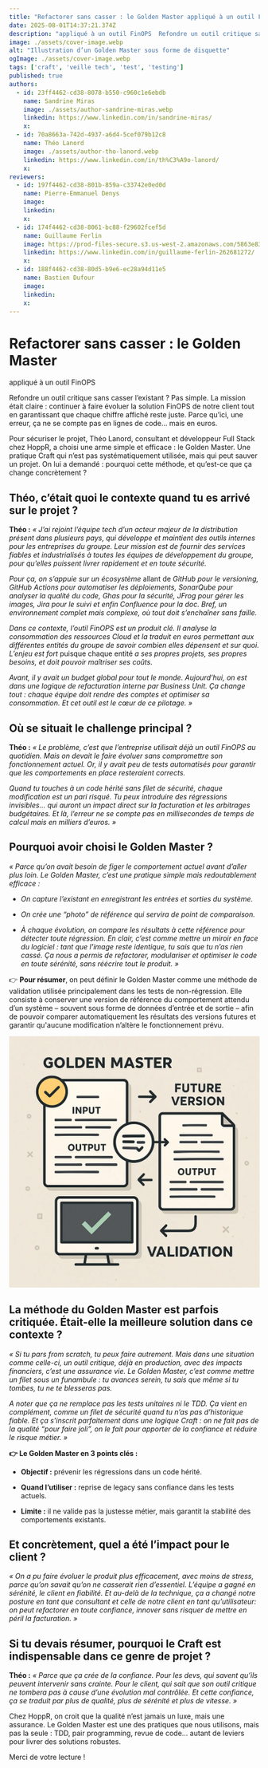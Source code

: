 ```yaml
---
title: "Refactorer sans casser : le Golden Master appliqué à un outil FinOPS"
date: 2025-08-01T14:37:21.374Z
description: "appliqué à un outil FinOPS  Refondre un outil critique sans casser l’existant ? Pas simple. La mission était claire : continuer à faire évoluer la solution FinOPS de notre client tout en garantissant "
image: ./assets/cover-image.webp
alt: "Illustration d’un Golden Master sous forme de disquette"
ogImage: ./assets/cover-image.webp
tags: ['craft', 'veille tech', 'test', 'testing']
published: true
authors:
  - id: 23ff4462-cd38-8078-b550-c960c1e6ebdb
    name: Sandrine Miras
    image: ./assets/author-sandrine-miras.webp
    linkedin: https://www.linkedin.com/in/sandrine-miras/
    x: 
  - id: 70a8663a-742d-4937-a6d4-5cef079b12c8
    name: Théo Lanord
    image: ./assets/author-tho-lanord.webp
    linkedin: https://www.linkedin.com/in/th%C3%A9o-lanord/
    x: 
reviewers:
  - id: 197f4462-cd38-801b-859a-c33742e0ed0d
    name: Pierre-Emmanuel Denys
    image: 
    linkedin: 
    x: 
  - id: 174f4462-cd38-8061-bc88-f29602fcef5d
    name: Guillaume Ferlin
    image: https://prod-files-secure.s3.us-west-2.amazonaws.com/5863e833-64f2-4f13-9f7a-2c92c72b5bbf/27c18bae-6c33-403c-b7fd-7d46ce96c376/Guillaume_Ferlin_Image.png?X-Amz-Algorithm=AWS4-HMAC-SHA256&X-Amz-Content-Sha256=UNSIGNED-PAYLOAD&X-Amz-Credential=ASIAZI2LB466ULFPFZUH%2F20250801%2Fus-west-2%2Fs3%2Faws4_request&X-Amz-Date=20250801T143721Z&X-Amz-Expires=3600&X-Amz-Security-Token=IQoJb3JpZ2luX2VjEMb%2F%2F%2F%2F%2F%2F%2F%2F%2F%2FwEaCXVzLXdlc3QtMiJGMEQCIG1mqZcKiAMfFxyUrFUGHfaT4CcUgj%2BLoBszrMnBcKdXAiAzDBfUqsdSt4Q4ipOxsQZieesJXoa7qrGJlD350URqQiqIBAjv%2F%2F%2F%2F%2F%2F%2F%2F%2F%2F8BEAAaDDYzNzQyMzE4MzgwNSIMdcI0v36Q64VtIlbtKtwDL%2BNrlFhdx1Ke4l94CtVPwXsIzuwNu4ZcUAnnbi29HkBC9nOvGrDrEzbdydY0p6ZBhhd3md7q1HhIgSeKa7dyJN84TeFlkYMgZCqmV2unHi2B%2FOvARfm7%2FhpF7VKbXYFsssXA7%2Bojou0hb%2BeRXUjjqCHJ%2B4l%2B7wkgzufa9aS4OaGfoJj%2Bld06GnqJMjNrzMpCcjxyzOo5BUDGxv8H8Q%2FEZCQKeeG%2B%2BlffOAHpbcaa4YGG6ebhh4PwCZNiJtrMsLlTT076jFJEYyG%2FIUmyXY4pwPYuhX3kceWV2%2FFdZ7xLvvLK3STrjdcHfinSzf2bvjKmSInnRVf27B7QpS0SlvzQBtEX2g4EI7bUDbw2z5x4pgPfhceoX6R2yZFzaC48izTkcsmmwOQLDY6Rl8iAShSURx%2FM1JLq0ThwFdiAosmqhKfgxrbfOMr9KcPyfPdXPWmstqwaMS%2BJdk19a21v0ttyf84J3D6hCTKffSJFn7jsqJcyq78gEqO%2BTUkrs%2BAgLlQSz7kXSXYTkSmI8xTtl8FYscnz61uH2KOCBJlHLjZMCm4ElhjNho1hCnj9FJOQQfXHxJzBtxnkb%2Bs%2B9BAcvtzVNIdr0zxoPc5qttMsp9p88RALtgdpzRGjaWXRUtYwkZazxAY6pgFtPfWHqkUKY%2B2ZtC9UZtQu8d9o%2BD1i%2Bqs2B8iimvVqpJnlCAkGL3KSV%2FlDPd0PrFfrsiTf1gF4CPLtVb1N68fdMMUv8TCpVC0sFfHn0jeqyzT3FBPezG14nCfqkWX8j9%2BjSxTk7XNBg1y5YP0c0GoLFvWODluLCeivL8O%2Fq%2BwV8BmSxNj8HIaH5NBPkmvFN13vcIrHIoEQ41kIRqSdpc5l8AttcKt3&X-Amz-Signature=b37ba0b7d8ebcfef63a5b3d2f7b75ff8c4c2539d2f6e8b41d1a5d76e62704901&X-Amz-SignedHeaders=host&x-amz-checksum-mode=ENABLED&x-id=GetObject
    linkedin: https://www.linkedin.com/in/guillaume-ferlin-262681272/
    x: 
  - id: 188f4462-cd38-80d5-b9e6-ec28a94d11e5
    name: Bastien Dufour
    image: 
    linkedin: 
    x: 
---
```


<!-- markdownlint-disable-file -->


# Refactorer sans casser : le Golden Master
appliqué à un outil FinOPS

Refondre un outil critique sans casser l’existant ? Pas simple.
La mission était claire : continuer à faire évoluer la solution FinOPS de notre client tout en garantissant que chaque chiffre affiché reste juste. Parce qu’ici, une erreur, ça ne se compte pas en lignes de code… mais en euros.

Pour sécuriser le projet, Théo Lanord, consultant et développeur Full Stack chez HoppR, a choisi une arme simple et efficace : le Golden Master. Une pratique Craft qui n’est pas systématiquement utilisée, mais qui peut sauver un projet. On lui a demandé : pourquoi cette méthode, et qu’est-ce que ça change concrètement ?

## Théo, c’était quoi le contexte quand tu es arrivé sur le projet ?


**Théo :**
_« J’ai rejoint l’équipe tech d’un acteur majeur de la distribution présent dans plusieurs pays, qui développe et maintient des outils internes pour les entreprises du groupe._ _Leur mission est de fournir des services fiables et industrialisés à toutes les équipes de développement du groupe, pour qu’elles puissent livrer rapidement et en toute sécurité._

_Pour ça, on s’appuie sur un écosystème_ allant de _GitHub pour le versioning, GitHub Actions pour automatiser les déploiements, SonarQube pour analyser la qualité du code, Ghas pour la sécurité, JFrog pour gérer les images, Jira pour le suivi et enfin Confluence pour la doc. Bref, un environnement complet mais complexe, où tout doit s’enchaîner sans faille._

_Dans ce contexte, l’outil FinOPS est un produit clé. Il analyse la consommation des ressources Cloud et la traduit en euros permettant aux différentes entités du groupe de savoir combien elles dépensent et sur quoi._ _L’enjeu est fort_ puisque chaque entité _a ses propres projets, ses propres besoins, et doit pouvoir maîtriser ses coûts._

_Avant, il y avait un budget global pour tout le monde. Aujourd’hui, on est dans une logique de refacturation interne par Business Unit. Ça change tout : chaque équipe doit rendre des comptes et optimiser sa consommation. Et cet outil est le cœur de ce pilotage. »_

## Où se situait le challenge principal ?



**Théo :**
_« Le problème, c’est que l’entreprise utilisait déjà un outil FinOPS au quotidien. Mais on devait le faire évoluer sans compromettre son fonctionnement actuel. Or, il y avait peu de tests automatisés pour garantir que les comportements en place resteraient corrects._

_Quand tu touches à un code hérité sans filet de sécurité, chaque modification est un pari risqué. Tu peux introduire des régressions invisibles… qui auront un impact direct sur la facturation et les arbitrages budgétaires. Et là, l’erreur ne se compte pas en millisecondes de temps de calcul mais en milliers d’euros. »_

## Pourquoi avoir choisi le Golden Master ?

_« Parce qu’on avait besoin de figer le comportement actuel avant d’aller plus loin. Le Golden Master, c’est une pratique simple mais redoutablement efficace :_

- _On capture l’existant en enregistrant les entrées et sorties du système._

- _On crée une “photo” de référence qui servira de point de comparaison._

- _À chaque évolution, on compare les résultats à cette référence pour détecter toute régression.
En clair, c’est comme mettre un miroir en face du logiciel : tant que l’image reste identique, tu sais que tu n’as rien cassé. Ça nous a permis de refactorer, modulariser et optimiser le code en toute sérénité, sans réécrire tout le produit. »_

👉 **Pour résumer**, on peut définir le Golden Master comme une méthode de validation utilisée principalement dans les tests de non-régression. Elle consiste à conserver une version de référence du comportement attendu d’un système – souvent sous forme de données d’entrée et de sortie – afin de pouvoir comparer automatiquement les résultats des versions futures et garantir qu'aucune modification n’altère le fonctionnement prévu.



![Mise en avant de l’importance de la comparaison des output dans le Golden Master](./assets/img1.webp)

## La méthode du Golden Master est parfois critiquée. Était-elle la meilleure solution dans ce contexte ?

_« Si tu pars from scratch, tu peux faire autrement. Mais dans une situation comme celle-ci, un outil critique, déjà en production, avec des impacts financiers, c’est une assurance vie. Le Golden Master, c’est comme mettre un filet sous un funambule : tu avances serein, tu sais que même si tu tombes, tu ne te blesseras pas._ 

_A noter que_ _ça ne remplace pas les tests unitaires ni le TDD. Ça vient en complément, comme un filet de sécurité quand tu n’as pas d’historique fiable. Et ça s’inscrit parfaitement dans une logique Craft : on ne fait pas de la qualité “pour faire joli”, on le fait pour apporter de la confiance et réduire le risque métier. »_

**👉 Le Golden Master en 3 points clés :**

- **Objectif :** prévenir les régressions dans un code hérité.

- **Quand l’utiliser :** reprise de legacy sans confiance dans les tests actuels.

- **Limite :** il ne valide pas la justesse métier, mais garantit la stabilité des comportements existants.

## Et concrètement, quel a été l’impact pour le client ?


_« On a pu faire évoluer le produit plus efficacement, avec moins de stress, parce qu’on savait qu’on ne casserait rien d’essentiel. L’équipe a gagné en sérénité, le client en fiabilité. Et au-delà de la technique, ça a changé notre_ _posture_ _en tant que consultant et celle de notre client en tant qu’utilisateur: on peut refactorer en toute confiance, innover sans risquer de mettre en péril la facturation. »_

## Si tu devais résumer, pourquoi le Craft est indispensable dans ce genre de projet ?


**Théo :**
_« Parce que ça crée de la confiance. Pour les devs, qui savent qu’ils peuvent intervenir sans crainte. Pour le client, qui sait que son outil critique ne tombera pas à cause d’une évolution mal contrôlée. Et cette confiance, ça se traduit par plus de qualité, plus de sérénité et plus de vitesse. »_

Chez HoppR, on croit que la qualité n’est jamais un luxe, mais une assurance. Le Golden Master est une des pratiques que nous utilisons, mais pas la seule : TDD, pair programming, revue de code… autant de leviers pour livrer des solutions robustes.

Merci de votre lecture ! 
